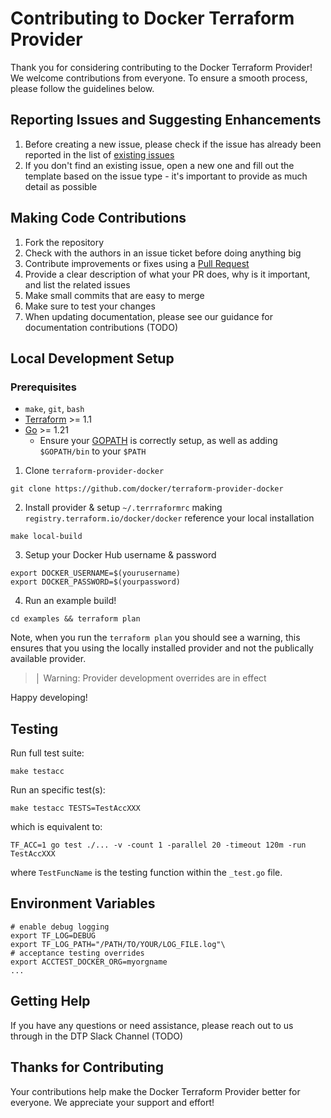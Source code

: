 # Contributing to Docker Terraform Provider

Thank you for considering contributing to the Docker Terraform Provider! We welcome contributions from everyone. To ensure a smooth process, please follow the guidelines below.

## Reporting Issues and Suggesting Enhancements

1. Before creating a new issue, please check if the issue has already been reported in the list of [existing issues](https://github.com/docker/terraform-provider-docker/issues)
2. If you don't find an existing issue, open a new one and fill out the template based on the issue type - it's important to provide as much detail as possible

## Making Code Contributions

1. Fork the repository
2. Check with the authors in an issue ticket before doing anything big
3. Contribute improvements or fixes using a [Pull Request](https://github.com/docker/terraform-provider-docker/pulls)
4. Provide a clear description of what your PR does, why is it important, and list the related issues
5. Make small commits that are easy to merge
6. Make sure to test your changes
7. When updating documentation, please see our guidance for documentation contributions (TODO)

## Local Development Setup

### Prerequisites

- `make`, `git`, `bash`
- [Terraform](https://developer.hashicorp.com/terraform/downloads) >= 1.1
- [Go](https://golang.org/doc/install) >= 1.21
  - Ensure your [GOPATH](http://golang.org/doc/code.html#GOPATH) is correctly setup, as well as adding `$GOPATH/bin` to your `$PATH`

1. Clone `terraform-provider-docker`

```shell
git clone https://github.com/docker/terraform-provider-docker
```

2. Install provider & setup `~/.terrraformrc` making `registry.terraform.io/docker/docker` reference your local installation

```shell
make local-build
```

3. Setup your Docker Hub username & password

```shell
export DOCKER_USERNAME=$(yourusername)
export DOCKER_PASSWORD=$(yourpassword)
```

4. Run an example build!

```shell
cd examples && terraform plan
```

Note, when you run the `terraform plan` you should see a warning, this ensures that you using the locally installed provider and not the publically available provider.

> │ Warning: Provider development overrides are in effect

Happy developing!

## Testing

Run full test suite:

```shell
make testacc
```

Run an specific test(s):

```shell
make testacc TESTS=TestAccXXX
```

which is equivalent to:

```shell
TF_ACC=1 go test ./... -v -count 1 -parallel 20 -timeout 120m -run TestAccXXX
```

where `TestFuncName` is the testing function within the `_test.go` file.

## Environment Variables

```shell
# enable debug logging
export TF_LOG=DEBUG
export TF_LOG_PATH="/PATH/TO/YOUR/LOG_FILE.log"\
# acceptance testing overrides
export ACCTEST_DOCKER_ORG=myorgname
...
```

## Getting Help

If you have any questions or need assistance, please reach out to us through in the DTP Slack Channel (TODO)

## Thanks for Contributing

Your contributions help make the Docker Terraform Provider better for everyone. We appreciate your support and effort!
